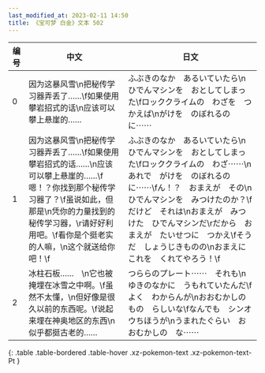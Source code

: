 ```yaml
---
last_modified_at: 2023-02-11 14:50
title: 《宝可梦 白金》文本 502
---
```

| 编号 | 中文 | 日文 |
| ---- | ---- | ---- |
| 0 | 因为这暴风雪\n把秘传学习器弄丢了……\f如果使用攀岩招式的话\n应该可以攀上悬崖的…… | ふぶきのなか　あるいていたら\nひでんマシンを　おとしてしまった\fロッククライムの　わざを　つかえば\nがけを　のぼれるのに⋯⋯ |
| 1 | 因为这暴风雪\n把秘传学习器弄丢了……\f如果使用攀岩招式的话……\n应该可以攀上悬崖的……\f嗯！？你找到那个秘传学习器了？\f虽说如此，但那是\n凭你的力量找到的秘传学习器，\r请好好利用吧。\f看你是个挺老实的人嘛，\n这个就送给你吧！\f | ふぶきのなか　あるいていたら\nひでんマシンを　おとしてしまった\fロッククライムの　わざ⋯⋯\nあれで　がけを　のぼれるのに⋯⋯\fん！？　おまえが　その\nひでんマシンを　みつけたのか？\fだけど　それは\nおまえが　みつけた　ひでんマシンだ\rだから　おまえが　たいせつに　つかえ\fそうだ　しょうじきものの\nおまえに　これを　くれてやろう！\f |
| 2 | 冰柱石板……　\n它也被掩埋在冰雪之中啊。\f虽然不太懂，\n但好像是很久以前的东西呢。\f说起来埋在神奥地区的东西\n似乎都挺古老的…… | つららのプレート⋯⋯　それも\nゆきのなかに　うもれていたんだ\fよく　わからんが\nおおむかしの　もの　らしいな\fなんでも　シンオウちほうが\nうまれたぐらい　おおむかしの　な⋯⋯ |
{: .table .table-bordered .table-hover .xz-pokemon-text .xz-pokemon-text-Pt }